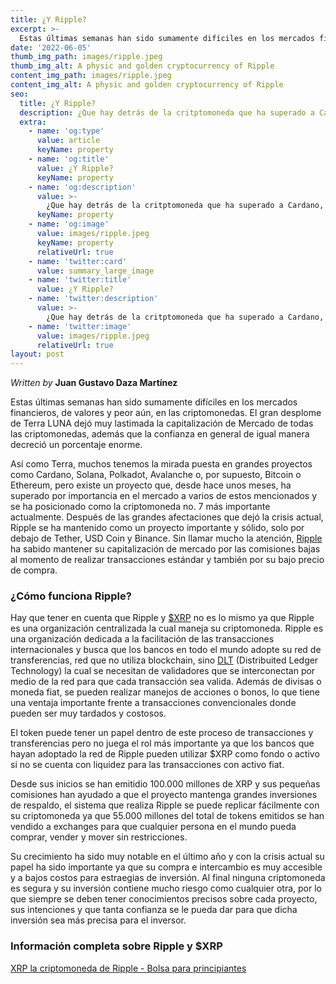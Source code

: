```yaml
---
title: ¿Y Ripple?
excerpt: >-
  Estas últimas semanas han sido sumamente difíciles en los mercados financieros, de valores y peor aún, en las criptomonedas. El gran desplome de Terra LUNA dejó muy lastimada la capitalización de Mercado de todas las criptomonedas, además que la confianza en general de igual manera decreció un porcentaje enorme.
date: '2022-06-05'
thumb_img_path: images/ripple.jpeg
thumb_img_alt: A physic and golden cryptocurrency of Ripple
content_img_path: images/ripple.jpeg
content_img_alt: A physic and golden cryptocurrency of Ripple
seo:
  title: ¿Y Ripple?
  description: ¿Que hay detrás de la critptomoneda que ha superado a Cardano, Solana y Polkadot?
  extra:
    - name: 'og:type'
      value: article
      keyName: property
    - name: 'og:title'
      value: ¿Y Ripple?
      keyName: property
    - name: 'og:description'
      value: >-
        ¿Que hay detrás de la critptomoneda que ha superado a Cardano, Solana y Polkadot?
      keyName: property
    - name: 'og:image'
      value: images/ripple.jpeg
      keyName: property
      relativeUrl: true
    - name: 'twitter:card'
      value: summary_large_image
    - name: 'twitter:title'
      value: ¿Y Ripple?
    - name: 'twitter:description'
      value: >-
        ¿Que hay detrás de la critptomoneda que ha superado a Cardano, Solana y Polkadot?
    - name: 'twitter:image'
      value: images/ripple.jpeg
      relativeUrl: true
layout: post
---
```

*Written by* **Juan Gustavo Daza Martínez**

Estas últimas semanas han sido sumamente difíciles en los mercados financieros, de valores y peor aún, en las criptomonedas. El gran desplome de Terra LUNA dejó muy lastimada la capitalización de Mercado de todas las criptomonedas, además que la confianza en general de igual manera decreció un porcentaje enorme. 

Así como Terra, muchos tenemos la mirada puesta en grandes proyectos como Cardano, Solana, Polkadot, Avalanche o, por supuesto, Bitcoin o Ethereum, pero existe un proyecto que, desde hace unos meses, ha superado por importancia en el mercado a varios de estos mencionados y se ha posicionado como la criptomoneda no. 7 más importante actualmente. Después de las grandes afectaciones que dejó la crisis actual, Ripple se ha mantenido como un proyecto importante y sólido, solo por debajo de Tether, USD Coin y Binance. Sin llamar mucho la atención, [Ripple](https://ripple.com/) ha sabido mantener su capitalización de mercado por las comisiones bajas al momento de realizar transacciones estándar y también por su bajo precio de compra.

### ¿Cómo funciona Ripple?
Hay que tener en cuenta que Ripple y [$XRP](https://coinmarketcap.com/currencies/xrp/) no es lo mismo ya que Ripple es una organización centralizada la cual maneja su criptomoneda. Ripple es una organización dedicada a la facilitación de las transacciones internacionales y busca que los bancos en todo el mundo adopte su red de transferencias, red que no utiliza blockchain, sino [DLT](https://coinmarketcap.com/currencies/xrp/) (Distribuited Ledger Technology) la cual se necesitan de validadores que se interconectan por medio de la red para que cada transacción sea valida. Además de divisas o moneda fiat, se pueden realizar manejos de acciones o bonos, lo que tiene una ventaja importante frente a transacciones convencionales donde pueden ser muy tardados y costosos.

El token puede tener un papel dentro de este proceso de transacciones y transferencias pero no juega el rol más importante ya que los bancos que hayan adoptado la red de Ripple pueden utilizar $XRP como fondo o activo si no se cuenta con liquidez para las transacciones con activo fiat.

Desde sus inicios se han emitidio 100.000 millones de XRP y sus pequeñas comisiones han ayudado a que el proyecto mantenga grandes inversiones de respaldo, el sistema que realiza Ripple se puede replicar fácilmente con su criptomoneda ya que 55.000 millones del total de tokens emitidos se han vendido a exchanges para que cualquier persona en el mundo pueda comprar, vender y mover sin restricciones. 

Su crecimiento ha sido muy notable en el último año y con la crisis actual su papel ha sido importante ya que su compra e intercambio es muy accesible y a bajos costos para estraegias de inversión. Al final ninguna criptomoneda es segura y su inversión contiene mucho riesgo como cualquier otra, por lo que siempre se deben tener conocimientos precisos sobre cada proyecto, sus intenciones y que tanta confianza se le pueda dar para que dicha inversión sea más precisa para el inversor.

### Información completa sobre Ripple y $XRP

[XRP la criptomoneda de Ripple - Bolsa para principiantes](https://www.youtube.com/watch?v=ria9n042NGA)




